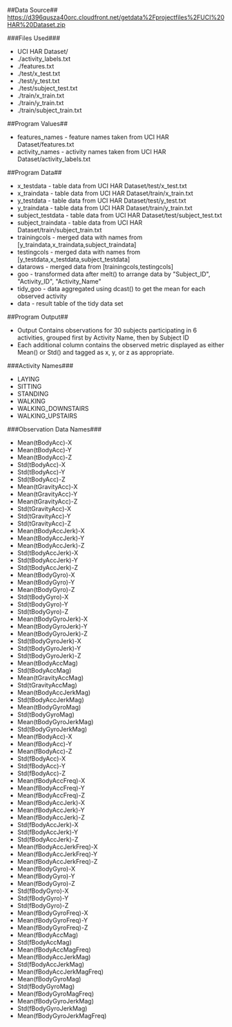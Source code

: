 ##Data Source##
https://d396qusza40orc.cloudfront.net/getdata%2Fprojectfiles%2FUCI%20HAR%20Dataset.zip

###Files Used###
* UCI HAR Dataset/
* ./activity_labels.txt
* ./features.txt
* ./test/x_test.txt
* ./test/y_test.txt
* ./test/subject_test.txt
* ./train/x_train.txt
* ./train/y_train.txt
* ./train/subject_train.txt

##Program Values##
* features_names - feature names taken from UCI HAR Dataset/features.txt
* activity_names - activity names taken from UCI HAR Dataset/activity_labels.txt

##Program Data##
* x_testdata - table data from UCI HAR Dataset/test/x_test.txt 
* x_traindata - table data from UCI HAR Dataset/train/x_train.txt
* y_testdata - table data from UCI HAR Dataset/test/y_test.txt
* y_traindata - table data from UCI HAR Dataset/train/y_train.txt
* subject_testdata - table data from UCI HAR Dataset/test/subject_test.txt
* subject_traindata - table data from UCI HAR Dataset/train/subject_train.txt
* trainingcols - merged data with names from [y_traindata,x_traindata,subject_traindata]
* testingcols - merged data with names from [y_testdata,x_testdata,subject_testdata]
* datarows - merged data from [trainingcols,testingcols]
* goo - transformed data after melt() to arrange data by "Subject_ID", "Activity_ID", "Activity_Name"
* tidy_goo - data aggregated using dcast() to get the mean for each observed activity
* data - result table of the tidy data set

##Program Output##
* Output Contains observations for 30 subjects participating in 6 activities, grouped first by Activity Name, then by Subject ID
* Each additional column contains the observed metric displayed as either Mean() or Std() and tagged as x, y, or z as appropriate. 

###Activity Names###
* LAYING
* SITTING
* STANDING
* WALKING
* WALKING_DOWNSTAIRS
* WALKING_UPSTAIRS

###Observation Data Names###
* Mean(tBodyAcc)-X
* Mean(tBodyAcc)-Y
* Mean(tBodyAcc)-Z
* Std(tBodyAcc)-X
* Std(tBodyAcc)-Y
* Std(tBodyAcc)-Z
* Mean(tGravityAcc)-X
* Mean(tGravityAcc)-Y
* Mean(tGravityAcc)-Z
* Std(tGravityAcc)-X
* Std(tGravityAcc)-Y
* Std(tGravityAcc)-Z
* Mean(tBodyAccJerk)-X
* Mean(tBodyAccJerk)-Y
* Mean(tBodyAccJerk)-Z
* Std(tBodyAccJerk)-X
* Std(tBodyAccJerk)-Y
* Std(tBodyAccJerk)-Z
* Mean(tBodyGyro)-X
* Mean(tBodyGyro)-Y
* Mean(tBodyGyro)-Z
* Std(tBodyGyro)-X
* Std(tBodyGyro)-Y
* Std(tBodyGyro)-Z
* Mean(tBodyGyroJerk)-X
* Mean(tBodyGyroJerk)-Y
* Mean(tBodyGyroJerk)-Z
* Std(tBodyGyroJerk)-X
* Std(tBodyGyroJerk)-Y
* Std(tBodyGyroJerk)-Z
* Mean(tBodyAccMag)
* Std(tBodyAccMag)
* Mean(tGravityAccMag)
* Std(tGravityAccMag)
* Mean(tBodyAccJerkMag)
* Std(tBodyAccJerkMag)
* Mean(tBodyGyroMag)
* Std(tBodyGyroMag)
* Mean(tBodyGyroJerkMag)
* Std(tBodyGyroJerkMag)
* Mean(fBodyAcc)-X
* Mean(fBodyAcc)-Y
* Mean(fBodyAcc)-Z
* Std(fBodyAcc)-X
* Std(fBodyAcc)-Y
* Std(fBodyAcc)-Z
* Mean(fBodyAccFreq)-X
* Mean(fBodyAccFreq)-Y
* Mean(fBodyAccFreq)-Z
* Mean(fBodyAccJerk)-X
* Mean(fBodyAccJerk)-Y
* Mean(fBodyAccJerk)-Z
* Std(fBodyAccJerk)-X
* Std(fBodyAccJerk)-Y
* Std(fBodyAccJerk)-Z
* Mean(fBodyAccJerkFreq)-X
* Mean(fBodyAccJerkFreq)-Y
* Mean(fBodyAccJerkFreq)-Z
* Mean(fBodyGyro)-X
* Mean(fBodyGyro)-Y
* Mean(fBodyGyro)-Z
* Std(fBodyGyro)-X
* Std(fBodyGyro)-Y
* Std(fBodyGyro)-Z
* Mean(fBodyGyroFreq)-X
* Mean(fBodyGyroFreq)-Y
* Mean(fBodyGyroFreq)-Z
* Mean(fBodyAccMag)
* Std(fBodyAccMag)
* Mean(fBodyAccMagFreq)
* Mean(fBodyAccJerkMag)
* Std(fBodyAccJerkMag)
* Mean(fBodyAccJerkMagFreq)
* Mean(fBodyGyroMag)
* Std(fBodyGyroMag)
* Mean(fBodyGyroMagFreq)
* Mean(fBodyGyroJerkMag)
* Std(fBodyGyroJerkMag)
* Mean(fBodyGyroJerkMagFreq)
